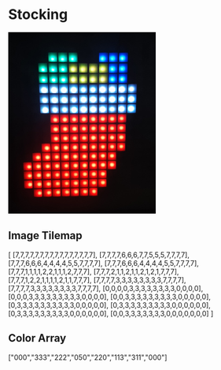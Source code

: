 # Stocking

![](stocking.jpg)

## Image Tilemap

[
        [7,7,7,7,7,7,7,7,7,7,7,7,7,7,7,7],
        [7,7,7,7,6,6,6,7,7,5,5,5,7,7,7,7],
        [7,7,7,6,6,6,4,4,4,4,5,5,7,7,7,7],
        [7,7,7,6,6,6,4,4,4,4,5,5,7,7,7,7],
        [7,7,7,1,1,1,1,2,2,1,1,1,2,7,7,7],
        [7,7,7,2,1,1,2,1,1,2,1,2,1,7,7,7],
        [7,7,7,1,2,2,1,1,1,1,2,1,1,7,7,7],
        [7,7,7,7,3,3,3,3,3,3,3,3,7,7,7,7],
        [7,7,7,7,3,3,3,3,3,3,3,3,7,7,7,7],
        [0,0,0,0,3,3,3,3,3,3,3,3,0,0,0,0],
        [0,0,0,3,3,3,3,3,3,3,3,3,0,0,0,0],
        [0,0,3,3,3,3,3,3,3,3,3,0,0,0,0,0],
        [0,3,3,3,3,3,3,3,3,3,3,0,0,0,0,0],
        [0,3,3,3,3,3,3,3,3,3,0,0,0,0,0,0],
        [0,3,3,3,3,3,3,3,3,3,0,0,0,0,0,0],
        [0,0,3,3,3,3,3,3,3,0,0,0,0,0,0,0]
    ]
    
## Color Array

["000","333","222","050","220","113","311","000"]


